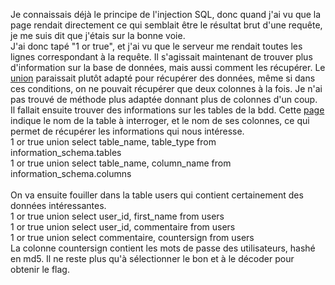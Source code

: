 <p>
Je connaissais déjà le principe de l'injection SQL, donc quand j'ai vu que la page rendait directement ce qui semblait être le résultat brut d'une requête, je me suis dit que j'étais sur la bonne voie. <br>
J'ai donc tapé "1 or true", et j'ai vu que le serveur me rendait toutes les lignes correspondant à la requête. Il s'agissait maintenant de trouver plus d'information sur la base de données, mais aussi comment les récupérer. Le <a href="https://sql.sh/cours/union">union</a> paraissait plutôt adapté pour récupérer des données, même si dans ces conditions, on ne pouvait récupérer que deux colonnes à la fois. Je n'ai pas trouvé de méthode plus adaptée donnant plus de colonnes d'un coup. <br>
Il fallait ensuite trouver des informations sur les tables de la bdd. Cette <a href="https://mariadb.com/kb/en/information-schema-schemata-table/">page</a> indique le nom de la table à interroger, et le nom de ses colonnes, ce qui permet de récupérer les informations qui nous intéresse. <br>
1 or true union select table_name, table_type from information_schema.tables<br>
1 or true union select table_name, column_name from information_schema.columns<br><br>
On va ensuite fouiller dans la table users qui contient certainement des données intéressantes. <br>
1 or true union select user_id, first_name from users<br>
1 or true union select user_id, commentaire from users<br>
1 or true union select commentaire, countersign  from users<br>
La colonne countersign contient les mots de passe des utilisateurs, hashé en md5. Il ne reste plus qu'à sélectionner le bon et à le décoder pour obtenir le flag. 
</p>
